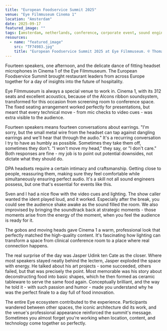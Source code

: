 ```yaml
---
title: "European Foodservice Summit 2025"
venue: "Eye Filmmuseum Cinema 1"
location: "Amsterdam"
date: 2025-09-17
featured_image: ""
tags: [amsterdam, netherlands, conference, corporate event, sound engineering, eye filmmuseum, foh, microphone technique, video playback, lighting]
resources:
  - name: "featured_image"
    src: "TF74983.jpg"
    title: "European Foodservice Summit 2025 at Eye Filmmuseum. © Thomas Fedra"
---
```


Fourteen speakers, one afternoon, and the delicate dance of fitting headset microphones in Cinema 1 of the Eye Filmmuseum. The European Foodservice Summit brought restaurant leaders from across Europe together for a day of insights into the future of hospitality.

<!--more-->

Eye Filmmuseum is always a special venue to work in. Cinema 1, with its 312 seats and excellent acoustics, because of the Alcons ribbon soundsystem, transformed for this occasion from screening room to conference space. The fixed seating arrangement worked perfectly for presentations, but meant that every technical move - from mic checks to video cues - was extra visible to the audience.

Fourteen speakers means fourteen conversations about earrings. "I'm sorry, but the small metal wire from the headset can tap against dangling earrings and we'll hear that through the audio." It's a recurring conversation I try to have as humbly as possible. Sometimes they take them off, sometimes they don't. "I won't move my head," they say, or "I don't care." Both responses are fine - my job is to point out potential downsides, not dictate what they should do.

DPA headsets require a certain intimacy and craftsmanship. Getting close to people, reassuring them, making sure they feel comfortable while simultaneously ensuring perfect audio. It's a skill not all sound engineers possess, but one that's essential for events like this.

Sven and I had a nice flow with the video cues and lighting. The show caller wanted the ident played loud, and it worked. Especially after the break, you could see the audience shake awake as the sound filled the room. We also improvised by bringing the soundtrack back at strategic moments - those moments arise from the energy of the moment, when you feel the audience is ready for it.

The gobos and moving heads gave Cinema 1 a warm, professional look that perfectly matched the high-quality content. It's fascinating how lighting can transform a space from clinical conference room to a place where real connection happens.

The real surprise of the day was Jasper Udink ten Cate as the closer. Where most speakers stayed neatly behind the lectern, Jasper exploded the space with energy. He talked about his art projects - some succeeded, others failed, but that was precisely the point. Most memorable was his story about deconstructing food into basic shapes, which he then formed as ceramic tableware to serve the same food again. Conceptually brilliant, and the way he told it - with such passion and humor - made you understand why he was the perfect finale to a day full of food innovation.

The entire Eye ecosystem contributed to the experience. Participants wandered between other spaces, the iconic architecture did its work, and the venue's professional appearance reinforced the summit's message. Sometimes you almost forget you're working when location, content, and technology come together so perfectly.